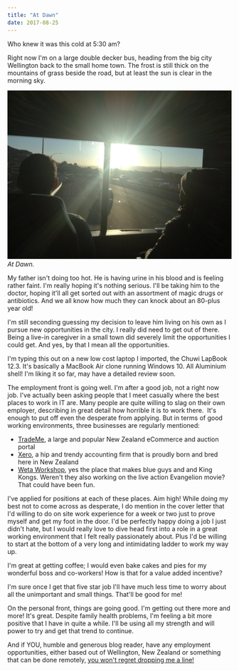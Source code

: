 ```yaml
---
title: "At Dawn"
date: 2017-08-25
---
```


Who knew it was this cold at 5:30 am?

Right now I'm on a large double decker bus, heading from the big city Wellington back to the small home town. The frost is still thick on the mountains of grass beside the road, but at least the sun is clear in the morning sky.

![At Dawn.](../../assets/images/blog/IMG_20170823_073505.jpg)
_At Dawn._

My father isn't doing too hot. He is having urine in his blood and is feeling rather faint. I'm really hoping it's nothing serious. I'll be taking him to the doctor, hoping it'll all get sorted out with an assortment of magic drugs or antibiotics. And we all know how much they can knock about an 80-plus year old!

I'm still seconding guessing my decision to leave him living on his own as I pursue new opportunities in the city. I really did need to get out of there. Being a live-in caregiver in a small town did severely limit the opportunities I could get. And yes, by that I mean all the opportunities.

I'm typing this out on a new low cost laptop I imported, the Chuwi LapBook 12.3. It's basically a MacBook Air clone running Windows 10. All Aluminium shell! I'm liking it so far, may have a detailed review soon.

The employment front is going well. I'm after a good job, not a right now job. I've actually been asking people that I meet casually where the best places to work in IT are. Many people are quite willing to slag on their own employer, describing in great detail how horrible it is to work there.  It's enough to put off even the desperate from applying. But in terms of good working environments, three businesses are regularly mentioned:

* [TradeMe](http://trademe.co.nz/), a large and popular New Zealand eCommerce and auction portal
* [Xero](https://www.xero.com/nz/), a hip and trendy accounting firm that is proudly born and bred here in New Zealand
* [Weta Workshop](https://www.wetanz.com/), yes the place that makes blue guys and and King Kongs. Weren't they also working on the live action Evangelion movie? That could have been fun.

I've applied for positions at each of these places. Aim high! While doing my best not to come across as desperate, I do mention in the cover letter that I'd willing to do on site work experience for a week or two just to prove myself and get my foot in the door. I'd be perfectly happy doing a job I just didn't hate, but I would really love to dive head first into a role in a great working environment that I felt really passionately about. Plus I'd be willing to start at the bottom of a very long and intimidating ladder to work my way up.

I'm great at getting coffee; I would even bake cakes and pies for my wonderful boss and co-workers! How is that for a value added incentive?

I'm sure once I get that five star job I'll have much less time to worry about all the unimportant and small things. That'll be good for me!

On the personal front, things are going good. I'm getting out there more and more! It's great. Despite family health problems, I'm feeling a bit more positive that I have in quite a while. I'll be using all my strength and will power to try and get that trend to continue.

And if YOU, humble and generous blog reader, have any employment opportunities, either based out of Wellington, New Zealand or something that can be done remotely, [you won't regret dropping me a line!](http://aarond.me/)
